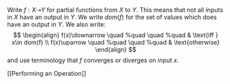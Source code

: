 Write $f:X\dashrightarrow Y$ for partial functions from $X$ to $Y$. This means that not all inputs in $X$ have an output in $Y$. We write $dom(f)$ for the set of values which does have an output in $Y$.
We also write:
$$
\begin{align}
f(x)\downarrow \quad %quad
\quad %quad
 & \text{iff } x\in dom(f)  \\
f(x)\uparrow \quad %quad
\quad %quad
 & \text{otherwise}
\end{align}
$$
and use terminology that $f$ converges or diverges on input $x$.

[[Performing an Operation]]

